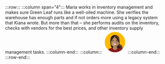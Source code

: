 :::row:::
  :::column span="4":::
     Maria works in inventory management and makes sure Green Leaf runs like a well-oiled machine. She verifies the warehouse has enough parts and if not orders more using a legacy system that Kiana wrote. But more than that – she performs audits on the inventory, checks with vendors for the best prices, and other inventory supply management tasks.
  :::column-end:::
  :::column:::
    ![Cartoon depiction of Maria](../../shared/media/maria.png)
  :::column-end:::
:::row-end:::